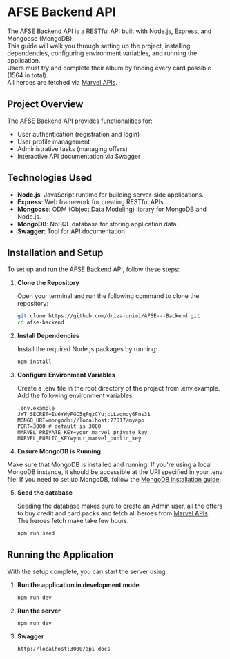 # AFSE Backend API

The AFSE Backend API is a RESTful API built with Node.js, Express, and Mongoose (MongoDB). <br/>
This guide will walk you through setting up the project, installing dependencies, configuring environment variables, and running the application. <br>
Users must try and complete their album by finding every card possible (1564 in total). <br>
All heroes are fetched via [Marvel APIs](https://developer.marvel.com/docs).

## Project Overview

The AFSE Backend API provides functionalities for:

- User authentication (registration and login)
- User profile management
- Administrative tasks (managing offers)
- Interactive API documentation via Swagger

## Technologies Used

- **Node.js**: JavaScript runtime for building server-side applications.
- **Express**: Web framework for creating RESTful APIs.
- **Mongoose**: ODM (Object Data Modeling) library for MongoDB and Node.js.
- **MongoDB**: NoSQL database for storing application data.
- **Swagger**: Tool for API documentation.

## Installation and Setup

To set up and run the AFSE Backend API, follow these steps:

1. **Clone the Repository**

   Open your terminal and run the following command to clone the repository:

   ```bash
   git clone https://github.com/driza-unimi/AFSE---Backend.git
   cd afse-backend

2. **Install Dependencies**

   Install the required Node.js packages by running:

   ```bash
   npm install

3. **Configure Environment Variables**

   Create a .env file in the root directory of the project from .env.example. Add the following environment variables:

   ```env
   .env.example
   JWT_SECRET=Iu6YWyFGC5qFqzCYujcLLvgmoy6Fns31
   MONGO_URI=mongodb://localhost:27017/myapp
   PORT=3000 # default is 3000
   MARVEL_PRIVATE_KEY=your_marvel_private_key
   MARVEL_PUBLIC_KEY=your_marvel_public_key

4. **Ensure MongoDB is Running**

Make sure that MongoDB is installed and running. If you're using a local MongoDB instance, it should be accessible at the URI specified in your .env file. If you need to set up MongoDB, follow the [MongoDB installation guide](https://www.mongodb.com/docs/manual/installation/).

5. **Seed the database**

   Seeding the database makes sure to create an Admin user, all the offers to buy credit and card packs and fetch all heroes from [Marvel APIs](https://developer.marvel.com/docs). <br/>
   The heroes fetch make take few hours.
   ```bash
   npm run seed

## Running the Application
With the setup complete, you can start the server using:
1. **Run the application in development mode**
   ```bash
   npm run dev

2. **Run the server**
   ```bash
   npm run dev

2. **Swagger**
   ```
   http://localhost:3000/api-docs
